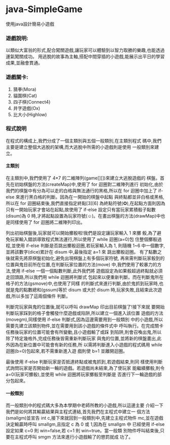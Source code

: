 # java-SimpleGame
使用java設計簡易小遊戲
### 遊戲說明:
以類似大富翁的形式,配合闖關遊戲,讓玩家可以體驗到以智力取勝的樂趣,也能透過運氣闖關成功。
用逃脫的故事為主軸,搭配中間穿插的小遊戲,能展示出平日的學習成果,並融會貫通。
### 遊戲關卡:
1. 猜拳(Mora)
2. 貓圍棋(Cat)
3. 四子棋(Connect4)
4. 井字遊戲(Ox)
5. 比大小(Highlow)
### 程式說明
在程式的構成上,我們分成了一個主類別與五個一般類別,在主類別程式
碼中,我們主要是建立整個大逃脫的架構,而大逃脫中所需的小遊戲則是使用
一般類別來建立。
#### 主類別
在主類別中,我們使用了 4*7 的二維陣列(game[][])來建立大逃脫遊戲的
棋盤。首先在初始棋盤的方法(createMap)中,使用了 for 迴圈對二維陣列進行
初始化,由於我們的棋盤中有分為可以走的白格與無法通行的黑格,所以在
for 迴圈中加上了 if-else 來進行黑白格的判斷。因為在一開始的棋盤中起點
與終點都並非白格或黑格,所以在 for 迴圈結束後,我們直接指定終點[3][6]
為終點符號(✪),在起點方面則因為只有一開始玩家才會站在起點,故使用了
if-else 設定只有當玩家累積骰子點數(disum)為 0 時,才將起點設置為玩家符號(☺)。在畫出棋盤的方法(drawMap)中也是同樣使用了 for 迴圈將二維陣列印出。

列出初始棋盤後,玩家就可以開始擲骰啦!我們是設定讓玩家輸入 1 來擲
骰,為了避免玩家輸入錯誤導致程式無法運行,所以使用了 while 迴圈(a=0)包
住整個擲骰過程,並使用 if-else 判斷是否跳出擲骰迴圈,若玩家輸入為 1,
則隨機 1~6 中一個數字,並將該數字(dice)累計在 disum 中,最後指定 a=1 來
跳出擲骰迴圈。
有了點數之後就需先將原棋盤初始化,避免出現棋盤上有多個玩家符號,
再來需判斷玩家骰到的位置與鬼目前所在位置,在判斷玩家位置的方法(move)
中,我們使用了較暴力的方法,使用 if-else 一個一個點數判斷,此外我們將
遊戲設定為如果骰超過終點就必須走回頭路,所以我們用 while 迴圈將判斷式
包起來以便重新判斷。而在判斷鬼所在格子的方法(gsmove)中,也使用了同樣
的判斷式來進行判斷,由於鬼抓到玩家時,也就是鬼的點數總和(gssum)等於
disum 或大於 disum 時,玩家失敗,且結束此次遊戲,所以多加了這兩個條件
判斷。

判斷完玩家與鬼的位置後,就可以呼叫 drawMap 印出目前棋盤了!接下來就
要開始判斷玩家踩到的格子會觸發什麼遊戲或陷阱,所以建立一個進入該位置
遊戲的方法(movegm),同樣使用 if-else 判斷式,因為這邊需要用到一般類別
中的小遊戲,所以需要先建立該類別物件,並在需要用到該小遊戲的條件式中
呼叫執行。在完成關卡任務後玩家的位置可能會有所變動,且小遊戲輸了或踩
到陷阱,則會召喚出鬼,所以除了特定幾格外,完成任務後皆需重新判斷玩家
與鬼的位置,並將新的棋盤畫出,此外因為在新位置中可能會有新的任務,所
以需將判斷進入小遊戲的程式碼用 while 迴圈(b=0)包起來,若不需重新進入遊
戲則使 b=1 並離開迴圈。

最後使用 if-else 判斷玩家是否抵達終點或被鬼抓到,若遊戲結束,則同
樣使用判斷式詢問玩家是否開始新一輪的遊戲。若遊戲尚未結束,為了使玩家
能繼續擲骰,則令 a=0(玩家可擲骰),並使用 while 迴圈將玩家擲骰至判斷是
否進行下一輪遊戲的部分包起來。
#### 一般類別
而一般類別中的程式碼大多為本學期中老師所教的小遊戲,所以這邊主要
介紹一下我們是如何將其輸贏結果與主程式連結,首先我們在主程式中建立一
個方法(smallgm)並宣告 int c,接下來就回到一般類別中,先建立主程式物件
mc,並在遊戲決定輸贏時呼叫 smallgm,且指定 c 為 0 或 1,因為在 smallgm 中
已經使用 if-else 設定如果 c=0 則 win=false,若 c=1 則 win=true。當一般類
別物件呼叫結束後,只要在主程式呼叫 smgm 方法來進行小遊戲輸了的懲罰就成
功了。

